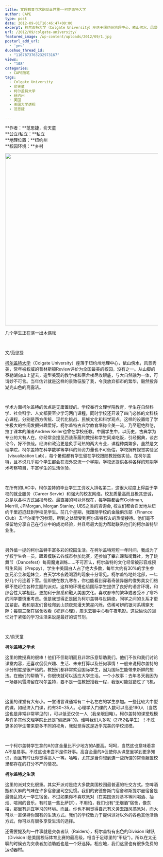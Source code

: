 ```yaml
---
title: 文理教育与求职就业并重——柯尔盖特大学
author: CAPE
type: post
date: 2012-09-01T16:46:47+00:00
excerpt: 柯尔盖特大学（Colgate University）座落于纽约州地理中心，依山傍水，风景秀美，常年被权威的普林斯顿Review评价为全国最美的校园，没有之一。
url: /2012/09/colgate-university/
featured_image: /wp-content/uploads/2012/09/1.jpg
posturl_add_url:
  - 'yes'
duoshuo_thread_id:
  - "1167873763232973167"
views:
  - "108"
categories:
  - CAPE随笔
tags:
  - Colgate University
  - 俞天童
  - 柯尔盖特大学
  - 纽约州
  - 美国
  - 美国大学透视
  - 范思捷

---
```

**作者：**范思捷，俞天童  
**公立/私立：**私立  
**地理位置：**纽约州  
**校园环境：**乡村

[<img class="alignnone size-full wp-image-4056" title="1" alt="" src="http://www.hicape.com/wp-content/uploads/2012/09/1.jpg" width="580" height="566" srcset="http://hicape.com/wp-content/uploads/2012/09/1.jpg 580w, http://hicape.com/wp-content/uploads/2012/09/1-300x292.jpg 300w, http://hicape.com/wp-content/uploads/2012/09/1-50x50.jpg 50w" sizes="(max-width: 580px) 100vw, 580px" />][1]

<p align="left">
  几个学生正在演一出木偶戏
</p>

&nbsp;

<p align="left">
  文/范思捷
</p>

<a href="http://www.colgate.edu/" target="_blank">柯尔盖特大学</a>（Colgate University）座落于纽约州地理中心，依山傍水，风景秀美，常年被权威的普林斯顿Review评价为全国最美的校园，没有之一。从山脚的泰勒湖向山上望去，造型美观的教学楼和宿舍楼尽收眼底，与大自然融为一体，可谓妙不可言。当年估计就是这样的景致征服了我，令我放弃都市的繁华，毅然投奔湖光山色的高露洁。

&nbsp;

学术方面柯尔盖特的优点是无庸置疑的。学校奉行文理学院教育，学生在自然科学、社会科学、人文都要至少学习两门课程，同时学校还开设了四门必修的文科核心课程，分别是西方传统、现代化挑战、民族文化和科学观点。这样的设置给了学生极大的空间发掘兴趣爱好。柯尔盖特古典学教育堪称全美一流，乃至冠绝群伦，拉丁课本的编者Andrew Keller也曾在学校任教。中国学生中，以历史，古典学为专业的大有人在。你经常会撞见西装革履的教授和学生同桌吃饭，引经据典，谈古论今，好不快哉。经济和政治更是炙手可热的两大专业，课程种类繁多。虽然是文理学院，柯尔盖特在科学数学等学科的师资力量也不可低估，学校拥有视觉实验室（visualization Lab），每个暑假都有学生留在学校跟随教授做实验。在柯尔盖特，且不说几乎每个学生都会在海外交流一个学期，学校还提供各种各样的短期学术考察项目，丰富学生的生活体验。

&nbsp;

在所有的LAC中，柯尔盖特的毕业学生工资收入排名第二，这很大程度上得益于学校的就业服务（Career Servie）和强大的校友网络。校友质量高而且极其忠诚，总是以各种方式回报母校。最直接的可以体现在，每学期都会有Goldman, Merrill, JPMorgan, Morgan Stanley, UBS之类的咨询会, 校友们都会自发地从纽约千里迢迢赶到学校见学生。前几个星期，我跟随学校的金融俱乐部（Finance Club）去华尔街学习参观，所到之处皆受到柯尔盖特校友的热情接待。他们毫不保留地分享自己在行业中的成功经验，并且尽最大能力帮助联系他们的柯尔盖特毕业生。

&nbsp;

另外值一提的柯尔盖特丰富多彩的校园生活。在柯尔盖特短短一年时间，我成为了学校学生会一员，跟着模联去各城市参加比赛，还参加了攀岩课和街舞社，为了跳舞节（Dancefest）每周魔鬼训练&#8230;&#8230;不可否认，柯尔盖特的文化经常被形容成预科生风尚（Preppy），学生中美国白人占了绝大多数，每年大约有30%的学生参加兄弟会和姐妹会，白天学术夜晚喝酒的现象十分常见。柯尔盖特地处北部，一年好几个月连着下雪。但即使在数九寒冬，你也能看到穿着奇装异服的俊男美女们络驿不绝赶往各种主题的派对。这样的环境也给国际学生提供了良好的语言环境，和综合性大学相比，更加利于熟悉和融入美国文化。喜欢都市的繁华或者受不了寒冷的同学要慎重考虑。但是我觉得正是因为柯尔盖特与世隔绝，同学之间的关系才更加紧密。我和朋友们曾经爬到山顶夜观漫天繁星闪烁，依稀可辨的银河系横穿天际；每周三聚在宿舍收看《犯罪心理》，周末去镇中心看午夜电影。这些愉快的回忆对于紧张的学习生活来说是最好的调节剂。

&nbsp;

<p style="text-align: left;">
  文/俞天童
</p>

<p style="text-align: left;">
  <strong>柯尔盖特之学术</strong>
</p>

<p style="text-align: left;">
  这里的教授真的很棒！他们不但聪明而且非常乐意帮助我们。他们不仅和我们讨论课堂内容，还喜欢侃侃兴趣、生活、未来打算以及任何事情！一般来说柯尔盖特的评分制度是很严格的。教授们都非常欢迎国际学生，因为国际生能带来新鲜的想法。在他们的帮助下，你很快就可以适应大学生活。一个小故事：去年冬天我因为一场暴风雪滞留在柯尔盖特，要不是一位教授搭我一程，我很可能就错过了飞机。
</p>

&nbsp;

<p align="left">
  这里的课堂有大有小。一堂语言课通常有二十名左右的学生参加。一些比较大中型的课，如经济入门课，约有30~35人。心理学入门课的人数可以高至160人（当然这也是非常非常罕见的），可以低至仅仅一人（我亲眼目睹）。柯尔盖特的课堂规模与许多其他文理学院比还是“偏肥胖”的。谁叫我们人多呢（2782名学生）！不过更多的学生带来更多不同的视角，我就觉得这是近乎完美的学校规模。
</p>

&nbsp;

<p align="left">
  一个柯尔盖特学生拿的A的含金量比不少地方的A要高。呵呵，当然这也意味着拿A不是易事。不过这也未尝不是件好事。高含金量的A促使你从课堂里学到更多知识，而且有时让你觉得高人一等。哈哈，尤其是当你想到连一些所谓的常青藤盟校里都存在的打分不严的情况。
</p>

<p style="text-align: left;" align="left">
  <strong>柯尔盖特之生活</strong>
</p>

<p align="left">
  这里的派对文化很重。其实开派对是绝大多数美国校园最普遍的社交方式。空啤酒瓶和大麻的气味在许多宿舍里司空见惯。我们的安德鲁斯门宿舍和斯提尔曼宿舍是最骚乱的大一学生宿舍。不过如果你不喜欢派对（在美国派对基本等同喝酒、抽烟、喧闹的音乐，有时是一些比萨饼），不用怕，我们也有“无烟酒”宿舍，像东楼，那里有适宜学习的环境。而且，你也不用觉得自己有义务去跟风搞派对，而大可以一直保持你固有的生活方式。我们的学校致力于提供派对以外的各色其他活动方式，你可以有很多享受生活的选择。
</p>

还需要提及的一件事就是突袭者队（Raiders），柯尔盖特有出色的Division I球队（Division I是美国校际体育比赛的最高级，相当于足球里的“甲级”）。所以在太无聊的时候去为突袭者加油助威也是一个好选择。相应地，我们这里也有很多免费的运动器材。

&nbsp;

 [1]: http://www.hicape.com/wp-content/uploads/2012/09/1.jpg